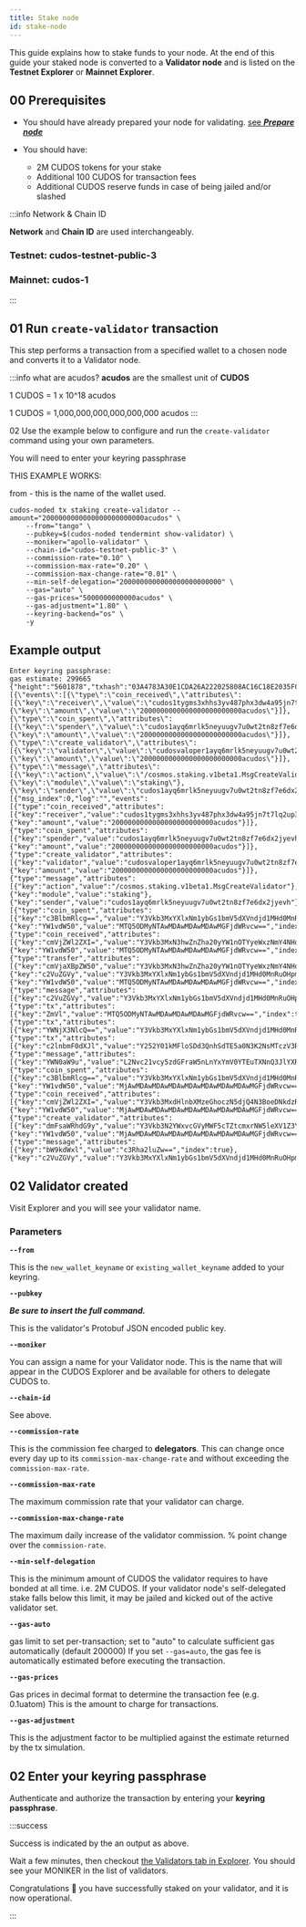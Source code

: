 ```yaml
---
title: Stake node
id: stake-node
---
```

 
This guide explains how to stake funds to your node. 
At the end of this guide your staked node is converted to a **Validator node** and is listed on the **Testnet Explorer** or **Mainnet Explorer**. 

## 00 Prerequisites

* You should have already prepared your node for validating. [see ***Prepare node***](docs/node/run-node/prepare-node-for-validating)

* You should have:
    + 2M CUDOS tokens for your stake
    + Additional 100 CUDOS for transaction fees
    + Additional CUDOS reserve funds in case of being jailed and/or slashed

:::info Network & Chain ID 

**Network** and **Chain ID** are used interchangeably.

### Testnet: cudos-testnet-public-3
### Mainnet: cudos-1
:::


## 01 Run `create-validator` transaction

This step performs a transaction from a specified wallet to a chosen node and converts it to a Validator node. 

:::info what are acudos?
**acudos** are the smallest unit of **CUDOS**

1 CUDOS = 1 x 10^18 acudos

1 CUDOS = 1,000,000,000,000,000,000 acudos 
:::

02 Use the example below to configure and run the `create-validator` command using your own parameters.

You will need to enter your keyring passphrase 

THIS EXAMPLE WORKS: 

from - this is the name of the wallet used. 

```shell
cudos-noded tx staking create-validator --amount="2000000000000000000000000acudos" \
    --from="tango" \
    --pubkey=$(cudos-noded tendermint show-validator) \
    --moniker="apollo-validator" \
    --chain-id="cudos-testnet-public-3" \
    --commission-rate="0.10" \
    --commission-max-rate="0.20" \
    --commission-max-change-rate="0.01" \
    --min-self-delegation="2000000000000000000000000" \
    --gas="auto" \
    --gas-prices="5000000000000acudos" \
    --gas-adjustment="1.80" \
    --keyring-backend="os" \
    -y
```

## Example output

```shell 
Enter keyring passphrase:
gas estimate: 299665
{"height":"5601878","txhash":"03A4783A30E1CDA26A222025808AC16C18E2035FCF0BD78FA390A4BEF37A1CC0","codespace":"","code":0,"data":"0A2C0A2A2F636F736D6F732E7374616B696E672E763162657461312E4D736743726561746556616C696461746F72","raw_log":"[{\"events\":[{\"type\":\"coin_received\",\"attributes\":[{\"key\":\"receiver\",\"value\":\"cudos1tygms3xhhs3yv487phx3dw4a95jn7t7lq2up3k\"},{\"key\":\"amount\",\"value\":\"2000000000000000000000000acudos\"}]},{\"type\":\"coin_spent\",\"attributes\":[{\"key\":\"spender\",\"value\":\"cudos1ayq6mrlk5neyuugv7u0wt2tn8zf7e6dx2jyevh\"},{\"key\":\"amount\",\"value\":\"2000000000000000000000000acudos\"}]},{\"type\":\"create_validator\",\"attributes\":[{\"key\":\"validator\",\"value\":\"cudosvaloper1ayq6mrlk5neyuugv7u0wt2tn8zf7e6dxhp2cd2\"},{\"key\":\"amount\",\"value\":\"2000000000000000000000000acudos\"}]},{\"type\":\"message\",\"attributes\":[{\"key\":\"action\",\"value\":\"/cosmos.staking.v1beta1.MsgCreateValidator\"},{\"key\":\"module\",\"value\":\"staking\"},{\"key\":\"sender\",\"value\":\"cudos1ayq6mrlk5neyuugv7u0wt2tn8zf7e6dx2jyevh\"}]}]}]","logs":[{"msg_index":0,"log":"","events":[{"type":"coin_received","attributes":[{"key":"receiver","value":"cudos1tygms3xhhs3yv487phx3dw4a95jn7t7lq2up3k"},{"key":"amount","value":"2000000000000000000000000acudos"}]},{"type":"coin_spent","attributes":[{"key":"spender","value":"cudos1ayq6mrlk5neyuugv7u0wt2tn8zf7e6dx2jyevh"},{"key":"amount","value":"2000000000000000000000000acudos"}]},{"type":"create_validator","attributes":[{"key":"validator","value":"cudosvaloper1ayq6mrlk5neyuugv7u0wt2tn8zf7e6dxhp2cd2"},{"key":"amount","value":"2000000000000000000000000acudos"}]},{"type":"message","attributes":[{"key":"action","value":"/cosmos.staking.v1beta1.MsgCreateValidator"},{"key":"module","value":"staking"},{"key":"sender","value":"cudos1ayq6mrlk5neyuugv7u0wt2tn8zf7e6dx2jyevh"}]}]}],"info":"","gas_wanted":"299665","gas_used":"178486","tx":null,"timestamp":"","events":[{"type":"coin_spent","attributes":[{"key":"c3BlbmRlcg==","value":"Y3Vkb3MxYXlxNm1ybGs1bmV5dXVndjd1MHd0MnRuOHpmN2U2ZHgyanlldmg=","index":true},{"key":"YW1vdW50","value":"MTQ5ODMyNTAwMDAwMDAwMDAwMGFjdWRvcw==","index":true}]},{"type":"coin_received","attributes":[{"key":"cmVjZWl2ZXI=","value":"Y3Vkb3MxN3hwZnZha20yYW1nOTYyeWxzNmY4NHoza2VsbDhjNWwzZzJsNGc=","index":true},{"key":"YW1vdW50","value":"MTQ5ODMyNTAwMDAwMDAwMDAwMGFjdWRvcw==","index":true}]},{"type":"transfer","attributes":[{"key":"cmVjaXBpZW50","value":"Y3Vkb3MxN3hwZnZha20yYW1nOTYyeWxzNmY4NHoza2VsbDhjNWwzZzJsNGc=","index":true},{"key":"c2VuZGVy","value":"Y3Vkb3MxYXlxNm1ybGs1bmV5dXVndjd1MHd0MnRuOHpmN2U2ZHgyanlldmg=","index":true},{"key":"YW1vdW50","value":"MTQ5ODMyNTAwMDAwMDAwMDAwMGFjdWRvcw==","index":true}]},{"type":"message","attributes":[{"key":"c2VuZGVy","value":"Y3Vkb3MxYXlxNm1ybGs1bmV5dXVndjd1MHd0MnRuOHpmN2U2ZHgyanlldmg=","index":true}]},{"type":"tx","attributes":[{"key":"ZmVl","value":"MTQ5ODMyNTAwMDAwMDAwMDAwMGFjdWRvcw==","index":true}]},{"type":"tx","attributes":[{"key":"YWNjX3NlcQ==","value":"Y3Vkb3MxYXlxNm1ybGs1bmV5dXVndjd1MHd0MnRuOHpmN2U2ZHgyanlldmgvMA==","index":true}]},{"type":"tx","attributes":[{"key":"c2lnbmF0dXJl","value":"Y252Y01kMFloSDd3QnhSdTE5a0N3K2NsMTczV3RzNUJUclVrTDFHZDl4dDlkQlRrTUFBSFlCNUhtOTlmMkwwM3liSDBmdHNWL1ZlUmFnTTRxT2cxdVE9PQ==","index":true}]},{"type":"message","attributes":[{"key":"YWN0aW9u","value":"L2Nvc21vcy5zdGFraW5nLnYxYmV0YTEuTXNnQ3JlYXRlVmFsaWRhdG9y","index":true}]},{"type":"coin_spent","attributes":[{"key":"c3BlbmRlcg==","value":"Y3Vkb3MxYXlxNm1ybGs1bmV5dXVndjd1MHd0MnRuOHpmN2U2ZHgyanlldmg=","index":true},{"key":"YW1vdW50","value":"MjAwMDAwMDAwMDAwMDAwMDAwMDAwMDAwMGFjdWRvcw==","index":true}]},{"type":"coin_received","attributes":[{"key":"cmVjZWl2ZXI=","value":"Y3Vkb3MxdHlnbXMzeGhoczN5djQ4N3BoeDNkdzRhOTVqbjd0N2xxMnVwM2s=","index":true},{"key":"YW1vdW50","value":"MjAwMDAwMDAwMDAwMDAwMDAwMDAwMDAwMGFjdWRvcw==","index":true}]},{"type":"create_validator","attributes":[{"key":"dmFsaWRhdG9y","value":"Y3Vkb3N2YWxvcGVyMWF5cTZtcmxrNW5leXV1Z3Y3dTB3dDJ0bjh6ZjdlNmR4aHAyY2Qy","index":true},{"key":"YW1vdW50","value":"MjAwMDAwMDAwMDAwMDAwMDAwMDAwMDAwMGFjdWRvcw==","index":true}]},{"type":"message","attributes":[{"key":"bW9kdWxl","value":"c3Rha2luZw==","index":true},{"key":"c2VuZGVy","value":"Y3Vkb3MxYXlxNm1ybGs1bmV5dXVndjd1MHd0MnRuOHpmN2U2ZHgyanlldmg=","index":true}]}]}
```

## 02 Validator created

Visit Explorer and you will see your validator name.



### Parameters

**`--from `**

This is the `new_wallet_keyname` or `existing_wallet_keyname` added to your keyring.

**`--pubkey`** 

***Be sure to insert the full command.***

This is the validator's Protobuf JSON encoded public key. 

**`--moniker`** 

You can assign a name for your Validator node. This is the name that will appear in the CUDOS Explorer and be available for others to delegate CUDOS to.  

**`--chain-id`** 

See above.

**`--commission-rate`** 

This is the commission fee charged to **delegators**. 
This can change once every day up to its `commission-max-change-rate` and without exceeding the `commission-max-rate`.

**`--commission-max-rate`**

The maximum commission rate that your validator can charge.

**`--commission-max-change-rate`**

The maximum daily increase of the validator commission. % point change over the `commission-rate`.

**`--min-self-delegation`**

This is the minimum amount of CUDOS the validator requires to have bonded at all time. i.e. 2M CUDOS. If your validator node's self-delegated stake falls below this limit, it may be jailed and kicked out of the active validator set.

**`--gas-auto`**

gas limit to set per-transaction; set to "auto" to calculate sufficient gas automatically (default 200000)
If you set `--gas=auto`, the gas fee is automatically estimated before executing the transaction.

**`--gas-prices`**

Gas prices in decimal format to determine the transaction fee (e.g. 0.1uatom)
This is the amount to charge for transactions. 

**`--gas-adjustment`**

This is the adjustment factor to be multiplied against the estimate returned by the tx simulation.


## 02 Enter your keyring passphrase

Authenticate and authorize the transaction by entering your **keyring passphrase**.

:::success

Success is indicated by the an output as above. 

Wait a few minutes, then checkout [the Validators tab in Explorer](https://explorer.cudos.org/validators). You should see your MONIKER in the list of validators.

Congratulations 🎉 you have successfully staked on your validator, and it is now operational.

:::

